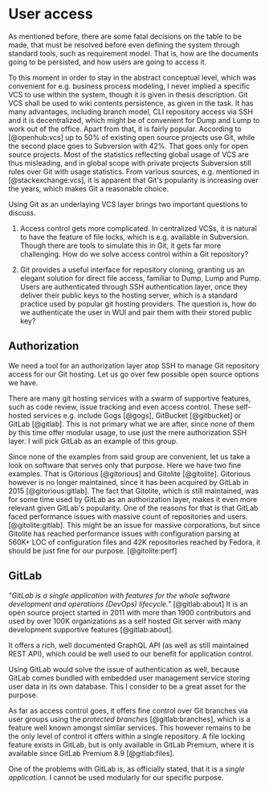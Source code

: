 # User access

As mentioned before, there are some fatal decisions on the table to be made, that must be resolved before even defining the system through standard tools, such as requirement model.
That is, how are the documents going to be persisted, and how users are going to access it.

To this moment in order to stay in the abstract conceptual level, which was convenient for e.g. business process modeling,
I never implied a specific VCS to use within the system, though it is given in thesis description.
Git VCS shall be used to wiki contents persistence, as given in the task.
It has many advantages, including branch model, CLI repository access via SSH and it is decentralized, which might be of convenient for Dump and Lump to work out of the office.
Apart from that, it is fairly popular.
According to [@openhub:vcs] up to 50% of existing open source projects use Git, while the second place goes to Subversion with 42%.
That goes only for open source projects.
Most of the statistics reflecting global usage of VCS are thus misleading, and in global scope with private projects Subversion still rules over Git with usage statistics.
From various sources, e.g. mentioned in [@stackexchange:vcs], it is apparent that Git's popularity is increasing over the years, which makes Git a reasonable choice.

Using Git as an underlaying VCS layer brings two important questions to discuss.

1. Access control gets more complicated.
In centralized VCSs, it is natural to have the feature of file locks, which is e.g. available in Subversion.
Though there are tools to simulate this in Git, it gets far more challenging.
How do we solve access control within a Git repository?

2. Git provides a useful interface for repository cloning, granting us an elegant solution for direct file access, familiar to Dump, Lump and Pump.
Users are authenticated through SSH authentication layer, once they deliver their public keys to the hosting server, which is a standard practice used by popular git hosting providers.
The question is, how do we authenticate the user in WUI and pair them with their stored public key?

## Authorization

We need a tool for an authorization layer atop SSH to manage Git repository access for our Git hosting.
Let us go over few possible open source options we have.

There are many git hosting services with a swarm of supportive features, such as code review, issue tracking and even access control.
These self-hosted services e.g. include Gogs [@gogs], GitBucket [@gitbucket] or GitLab [@gitlab].
This is not primary what we are after, since none of them by this time offer modular usage, to use just the mere authorization SSH layer.
I will pick GitLab as an example of this group.

Since none of the examples from said group are convenient, let us take a look on software that serves only that purpose.
Here we have two fine examples.
That is Gitorious [@gitorious] and Gitolite [@gitolite].
Gitorious however is no longer maintained, since it has been acquired by GitLab in 2015 [@gitorious:gitlab].
The fact that Gitolite, which is still maintained, was for some time used by GitLab as an authorization layer, makes it even more relevant given GitLab's popularity.
One of the reasons for that is that GitLab faced performance issues with massive count of repositories and users. [@gitolite:gitlab].
This might be an issue for massive corporations, but since Gitolite has reached performance issues with configuration parsing at 560K+ LOC of configuration files and 42K repositories reached by Fedora, it should be just fine for our purpose. [@gitolite:perf]


## GitLab

_"GitLab is a single application with features for the whole software development and operations (DevOps) lifecycle."_ [@gitlab:about]
It is an open source project started in 2011 with more than 1900 contributors and used by over 100K organizations as a self hosted Git server with many development supportive features [@gitlab:about].

It offers a rich, well documented GraphQL API (as well as still maintained REST API), which could be well used to our benefit for application control.

Using GitLab would solve the issue of authentication as well, because GitLab comes bundled with embedded user management service storing user data in its own database.
This I consider to be a great asset for the purpose.

As far as access control goes, it offers fine control over Git branches via user groups using the _protected branches_ [@gitlab:branches], which is a feature well known amongst similar services.
This however remains to be the only level of control it offers within a single repository.
A file locking feature exists in GitLab, but is only available in GitLab Premium, where it is available since GitLab Premium 8.9 [@gitlab:files].

One of the problems with GitLab is, as officially stated, that it is a _single application_.
I cannot be used modularly for our specific purpose.
